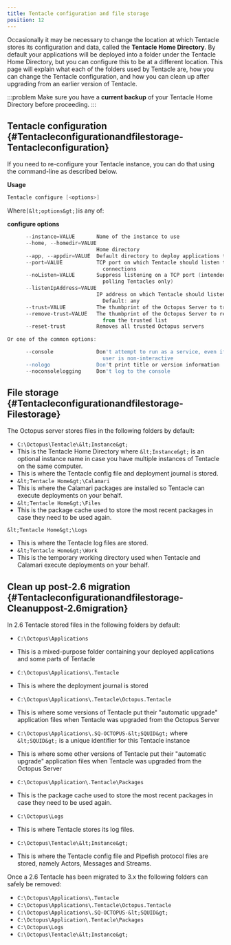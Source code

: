 ```yaml
---
title: Tentacle configuration and file storage
position: 12
---
```


Occasionally it may be necessary to change the location at which Tentacle stores its configuration and data, called the **Tentacle Home Directory**. By default your applications will be deployed into a folder under the Tentacle Home Directory, but you can configure this to be at a different location. This page will explain what each of the folders used by Tentacle are, how you can change the Tentacle configuration, and how you can clean up after upgrading from an earlier version of Tentacle.

:::problem
Make sure you have a **current backup** of your Tentacle Home Directory before proceeding.
:::

## Tentacle configuration {#Tentacleconfigurationandfilestorage-Tentacleconfiguration}


If you need to re-configure your Tentacle instance, you can do that using the command-line as described below.

**Usage**

```powershell
Tentacle configure [<options>]
```


Where`[&lt;options&gt;]`is any of:

**configure options**

```powershell
      --instance=VALUE       Name of the instance to use
      --home, --homedir=VALUE
                             Home directory
      --app, --appdir=VALUE  Default directory to deploy applications to
      --port=VALUE           TCP port on which Tentacle should listen to
                               connections
      --noListen=VALUE       Suppress listening on a TCP port (intended for
                               polling Tentacles only)
      --listenIpAddress=VALUE
                             IP address on which Tentacle should listen.
                               Default: any
      --trust=VALUE          The thumbprint of the Octopus Server to trust
      --remove-trust=VALUE   The thumbprint of the Octopus Server to remove
                               from the trusted list
      --reset-trust          Removes all trusted Octopus servers
 
Or one of the common options:

      --console              Don't attempt to run as a service, even if the
                               user is non-interactive
      --nologo               Don't print title or version information
      --noconsolelogging     Don't log to the console
```

## File storage {#Tentacleconfigurationandfilestorage-Filestorage}


The Octopus server stores files in the following folders by default:

- `C:\Octopus\Tentacle\&lt;Instance&gt;`
 - This is the Tentacle Home Directory where `&lt;Instance&gt;` is an optional instance name in case you have multiple instances of Tentacle on the same computer.
 - This is where the Tentacle config file and deployment journal is stored.
- `&lt;Tentacle Home&gt;\Calamari`
 - This is where the Calamari packages are installed so Tentacle can execute deployments on your behalf.
- `&lt;Tentacle Home&gt;\Files`
 - This is the package cache used to store the most recent packages in case they need to be used again.

`&lt;Tentacle Home&gt;\Logs`
 - This is where the Tentacle log files are stored.
- `&lt;Tentacle Home&gt;\Work`
 - This is the temporary working directory used when Tentacle and Calamari execute deployments on your behalf.


## Clean up post-2.6 migration {#Tentacleconfigurationandfilestorage-Cleanuppost-2.6migration}


In 2.6 Tentacle stored files in the following folders by default:

- `C:\Octopus\Applications`
 - This is a mixed-purpose folder containing your deployed applications and some parts of Tentacle
- `C:\Octopus\Applications\.Tentacle`
 - This is where the deployment journal is stored
- `C:\Octopus\Applications\.Tentacle\Octopus.Tentacle`
 - This is where some versions of Tentacle put their "automatic upgrade" application files when Tentacle was upgraded from the Octopus Server
- `C:\Octopus\Applications\.SQ-OCTOPUS-&lt;SQUID&gt;` where `&lt;SQUID&gt;` is a unique identifier for this Tentacle instance
 - This is where some other versions of Tentacle put their "automatic upgrade" application files when Tentacle was upgraded from the Octopus Server
- `C:\Octopus\Application\.Tentacle\Packages`

 - This is the package cache used to store the most recent packages in case they need to be used again.
- `C:\Octopus\Logs`
 - This is where Tentacle stores its log files.
- `C:\Octopus\Tentacle\&lt;Instance&gt;`
 - This is where the Tentacle config file and Pipefish protocol files are stored, namely Actors, Messages and Streams.



Once a 2.6 Tentacle has been migrated to 3.x the following folders can safely be removed:

- `C:\Octopus\Applications\.Tentacle`
- `C:\Octopus\Applications\.Tentacle\Octopus.Tentacle`
- `C:\Octopus\Applications\.SQ-OCTOPUS-&lt;SQUID&gt;`
- `C:\Octopus\Application\.Tentacle\Packages`
- `C:\Octopus\Logs`
- `C:\Octopus\Tentacle\&lt;Instance&gt;`
